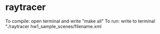 # raytracer

To compile: open terminal and write "make all"
To run: write to terminal "./raytracer hw1_sample_scenes/filename.xml
